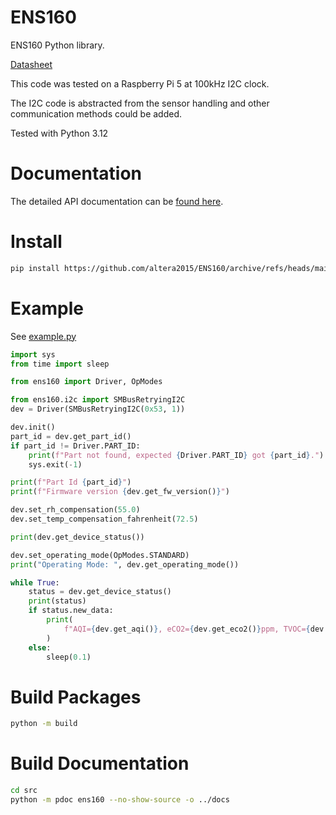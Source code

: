 # ENS160
ENS160 Python library.

[Datasheet](https://www.sciosense.com/wp-content/uploads/2023/12/ENS160-Datasheet.pdf)

This code was tested on a Raspberry Pi 5 at 100kHz I2C clock.

The I2C code is abstracted from the sensor handling and
other communication methods could be added.

Tested with Python 3.12

# Documentation

The detailed API documentation can be [found here](https://altera2015.github.io/ENS160/ens160.html).

# Install

```sh
pip install https://github.com/altera2015/ENS160/archive/refs/heads/main.zip
```

# Example

See [example.py](https://github.com/altera2015/ENS160/blob/main/src/example.py)

```python
import sys
from time import sleep

from ens160 import Driver, OpModes

from ens160.i2c import SMBusRetryingI2C
dev = Driver(SMBusRetryingI2C(0x53, 1))

dev.init()
part_id = dev.get_part_id()
if part_id != Driver.PART_ID:
    print(f"Part not found, expected {Driver.PART_ID} got {part_id}.")
    sys.exit(-1)

print(f"Part Id {part_id}")
print(f"Firmware version {dev.get_fw_version()}")

dev.set_rh_compensation(55.0)
dev.set_temp_compensation_fahrenheit(72.5)

print(dev.get_device_status())

dev.set_operating_mode(OpModes.STANDARD)
print("Operating Mode: ", dev.get_operating_mode())

while True:
    status = dev.get_device_status()
    print(status)
    if status.new_data:
        print(
            f"AQI={dev.get_aqi()}, eCO2={dev.get_eco2()}ppm, TVOC={dev.get_tvoc()}ppb"
        )
    else:
        sleep(0.1)

```


# Build Packages

```sh
python -m build
```

# Build Documentation

```sh
cd src
python -m pdoc ens160 --no-show-source -o ../docs
```
